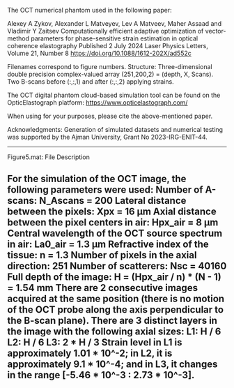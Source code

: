 The OCT numerical phantom used in the following paper:

Alexey A Zykov, Alexander L Matveyev, Lev A Matveev, Maher Assaad and Vladimir Y Zaitsev
Computationally efficient adaptive optimization of vector-method parameters for phase-sensitive strain estimation in optical coherence elastography
Published 2 July 2024 
Laser Physics Letters, Volume 21, Number 8
https://doi.org/10.1088/1612-202X/ad552c

Filenames correspond to figure numbers.
Structure: Three-dimensional double precision complex-valued array (251,200,2) = (depth, X, Scans). 
Two B-scans before (:,:,1) and after (:,:,2) applying strains.

The OCT digital phantom cloud-based simulation tool can be found on the OpticElastograph platform: https://www.opticelastograph.com/

When using for your purposes, please cite the above-mentioned paper.

Acknowledgments:
Generation of simulated datasets and numerical testing was supported by the Ajman University, Grant No 2023-IRG-ENIT-44.

----------------------
Figure5.mat: File Description
 
For the simulation of the OCT image, the following parameters were used:
Number of A-scans: N_Ascans = 200
Lateral distance between the pixels: Xpx = 16 µm
Axial distance between the pixel centers in air: Hpx_air = 8 µm
Central wavelength of the OCT source spectrum in air: La0_air = 1.3 µm
Refractive index of the tissue: n = 1.3
Number of pixels in the axial direction: 251
Number of scatterers: Nsc = 40160
Full depth of the image: H = (Hpx_air / n) * (N - 1) = 1.54 mm
There are 2 consecutive images acquired at the same position (there is no motion of the OCT probe along the axis perpendicular to the B-scan plane).
There are 3 distinct layers in the image with the following axial sizes:
L1: H / 6
L2: H / 6
L3: 2 * H / 3
Strain level in L1 is approximately 1.01 * 10^-2; in L2, it is approximately 9.1 * 10^-4; and in L3, it changes in the range [-5.46 * 10^-3 : 2.73 * 10^-3].
----------------------
